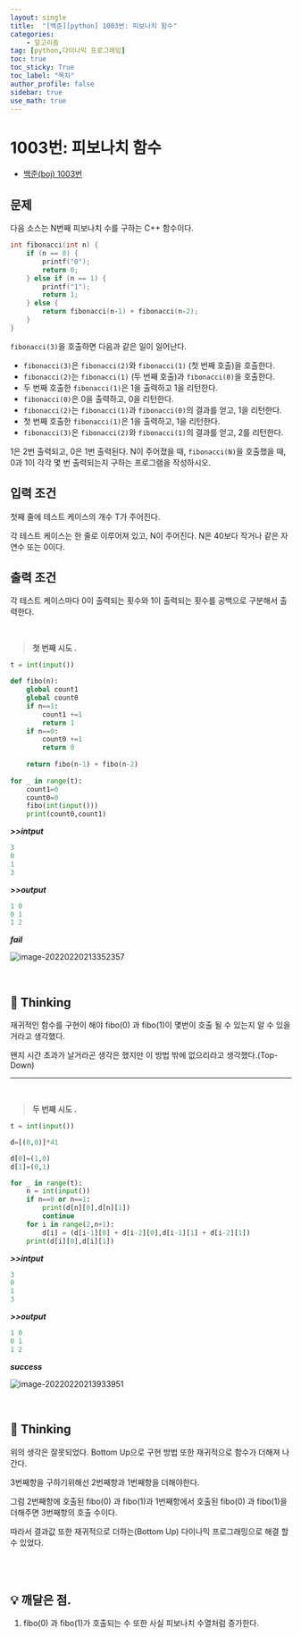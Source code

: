 ```yaml
---
layout: single
title:  "[백준][python] 1003번: 피보나치 함수"
categories: 
    - 알고리즘
tag: [python,다이나믹 프로그래밍]
toc: true
toc_sticky: True
toc_label: "목차"
author_profile: false
sidebar: true
use_math: true
---
```


# 1003번: 피보나치 함수

* [백준(boj) 1003번](https://www.acmicpc.net/problem/1003)

## 문제

다음 소스는 N번째 피보나치 수를 구하는 C++ 함수이다.

```c++
int fibonacci(int n) {
    if (n == 0) {
        printf("0");
        return 0;
    } else if (n == 1) {
        printf("1");
        return 1;
    } else {
        return fibonacci(n‐1) + fibonacci(n‐2);
    }
}
```

`fibonacci(3)`을 호출하면 다음과 같은 일이 일어난다.

- `fibonacci(3)`은 `fibonacci(2)`와 `fibonacci(1)` (첫 번째 호출)을 호출한다.
- `fibonacci(2)`는 `fibonacci(1)` (두 번째 호출)과 `fibonacci(0)`을 호출한다.
- 두 번째 호출한 `fibonacci(1)`은 1을 출력하고 1을 리턴한다.
- `fibonacci(0)`은 0을 출력하고, 0을 리턴한다.
- `fibonacci(2)`는 `fibonacci(1)`과 `fibonacci(0)`의 결과를 얻고, 1을 리턴한다.
- 첫 번째 호출한 `fibonacci(1)`은 1을 출력하고, 1을 리턴한다.
- `fibonacci(3)`은 `fibonacci(2)`와 `fibonacci(1)`의 결과를 얻고, 2를 리턴한다.

1은 2번 출력되고, 0은 1번 출력된다. N이 주어졌을 때, `fibonacci(N)`을 호출했을 때, 0과 1이 각각 몇 번 출력되는지 구하는 프로그램을 작성하시오.



## 입력 조건

첫째 줄에 테스트 케이스의 개수 T가 주어진다.

각 테스트 케이스는 한 줄로 이루어져 있고, N이 주어진다. N은 40보다 작거나 같은 자연수 또는 0이다.



## 출력 조건

각 테스트 케이스마다 0이 출력되는 횟수와 1이 출력되는 횟수를 공백으로 구분해서 출력한다.

<br/>

> **첫 번째 시도 .**

```python
t = int(input())

def fibo(n):
    global count1
    global count0
    if n==1:
        count1 +=1
        return 1
    if n==0:
        count0 +=1
        return 0
    
    return fibo(n-1) + fibo(n-2)
    
for _ in range(t):
    count1=0
    count0=0
    fibo(int(input()))
    print(count0,count1)
```

 ***>>intput***

```python
3
0
1
3
```

 ***>>output***

```python
1 0
0 1
1 2
```

 ***fail***

![image-20220220213352357]({{geunskoo.github.io}}/images/2022-02-20-boj-1003/image-20220220213352357.png)

<br/>

## 🌝 Thinking

재귀적인 함수를 구현이 해야 fibo(0) 과 fibo(1)이 몇번이 호출 될 수 있는지 알 수 있을 거라고 생각했다.

왠지 시간 초과가 날거라곤 생각은 했지만 이 방법 밖에 없으리라고 생각했다.(Top-Down) 

---

<br/>

> **두 번째 시도 .**

```python
t = int(input())

d=[(0,0)]*41

d[0]=(1,0)
d[1]=(0,1)

for _ in range(t):
    n = int(input())
    if n==0 or n==1:
        print(d[n][0],d[n][1])
        continue
    for i in range(2,n+1):
        d[i] = (d[i-1][0] + d[i-2][0],d[i-1][1] + d[i-2][1])
    print(d[i][0],d[i][1])
```

 ***>>intput***

```python
3
0
1
3
```

 ***>>output***

```python
1 0
0 1
1 2
```

 ***success***

![image-20220220213933951]({{geunskoo.github.io}}/images/2022-02-20-boj-1003/image-20220220213933951.png)

<br/>

## 🌝 Thinking

위의 생각은 잘못되었다. Bottom Up으로 구현 방법 또한 재귀적으로 함수가 더해져 나간다.

3번째항을 구하기위해선 2번째항과 1번째항을 더해야한다.

그럼 2번째항에 호출된  fibo(0) 과 fibo(1)과 1번째항에서 호출된  fibo(0) 과 fibo(1)을 더해주면 3번째항의 호출 수이다.

따라서 결과값 또한 재귀적으로 더하는(Bottom Up) 다이나믹 프로그래밍으로 해결 할 수 있었다. 

<br/>

<br/>

## 💡 깨달은 점.

1. fibo(0) 과 fibo(1)가 호출되는 수 또한 사실 피보나치 수열처럼 증가한다.
